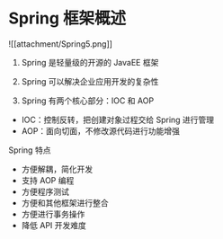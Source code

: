 # Spring 框架概述
![[attachment/Spring5.png]]
1. Spring 是轻量级的开源的 JavaEE 框架

2. Spring 可以解决企业应用开发的复杂性

3. Spring 有两个核心部分：IOC 和 AOP
- IOC：控制反转，把创建对象过程交给 Spring 进行管理
- AOP：面向切面，不修改源代码进行功能增强

Spring 特点
- 方便解耦，简化开发
- 支持 AOP 编程
- 方便程序测试
- 方便和其他框架进行整合
- 方便进行事务操作
- 降低 API 开发难度


